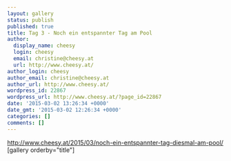 ```yaml
---
layout: gallery
status: publish
published: true
title: Tag 3 - Noch ein entspannter Tag am Pool
author:
  display_name: cheesy
  login: cheesy
  email: christine@cheesy.at
  url: http://www.cheesy.at/
author_login: cheesy
author_email: christine@cheesy.at
author_url: http://www.cheesy.at/
wordpress_id: 22867
wordpress_url: http://www.cheesy.at/?page_id=22867
date: '2015-03-02 13:26:34 +0000'
date_gmt: '2015-03-02 12:26:34 +0000'
categories: []
comments: []
---
```

http://www.cheesy.at/2015/03/noch-ein-entspannter-tag-diesmal-am-pool/
[gallery orderby="title"]
